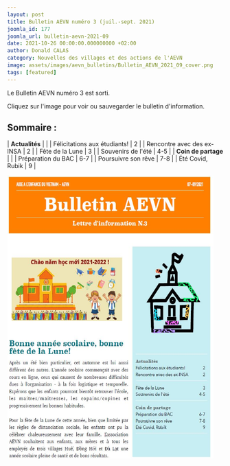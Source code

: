 ```yaml
---
layout: post
title: Bulletin AEVN numéro 3 (juil.-sept. 2021) 
joomla_id: 177
joomla_url: bulletin-aevn-2021-09
date: 2021-10-26 00:00:00.000000000 +02:00
author: Donald CALAS
category: Nouvelles des villages et des actions de l'AEVN
image: assets/images/aevn_bulletins/Bulletin_AEVN_2021_09_cover.png
tags: [featured]
---
```


Le Bulletin AEVN numéro 3 est sorti.

Cliquez sur l'image pour voir ou sauvegarder le bulletin d'information.

## Sommaire :

| **Actualités**        |            |
| Félicitations aux étudiants!      | 2 |
| Rencontre avec des ex-INSA     | 2      |
| Fête de la Lune | 3      |
| Souvenirs de l'été | 4-5      |
| **Coin de partage** |       |
| Préparation du BAC | 6-7      |
| Poursuivre son rêve | 7-8      |
| Été Covid, Rubik | 9      |


<a title="Bulletin AEVN septembre 2021" href="/assets/images/aevn_bulletins/Bulletin_AEVN_2021_09.pdf" target="_blank" rel="noopener noreferrer"><img title="Bulletin AEVN septembre 2021" src="/assets/images/aevn_bulletins/Bulletin_AEVN_2021_09.jpg" alt="Bulletin AEVN septembre 2021" width="480" height="660" /></a>